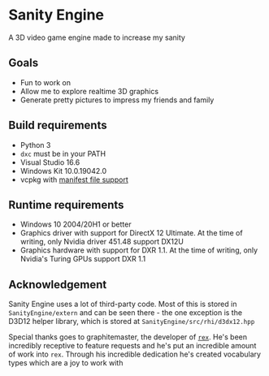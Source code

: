 # Sanity Engine

A 3D video game engine made to increase my sanity

## Goals

- Fun to work on
- Allow me to explore realtime 3D graphics
- Generate pretty pictures to impress my friends and family

## Build requirements

- Python 3
- `dxc` must be in your PATH
- Visual Studio 16.6
- Windows Kit 10.0.19042.0
- vcpkg with [manifest file support](https://github.com/microsoft/vcpkg/blob/master/docs/specifications/manifests.md)

## Runtime requirements

- Windows 10 2004/20H1 or better
- Graphics driver with support for DirectX 12 Ultimate. At the time of writing, only Nvidia driver 451.48 support DX12U
- Graphics hardware with support for DXR 1.1. At the time of writing, only Nvidia's Turing GPUs support DXR 1.1

## Acknowledgement

Sanity Engine uses a lot of third-party code. Most of this is stored in `SanityEngine/extern` and can be seen there - the one exception is the D3D12 helper library, which is stored at `SanityEngine/src/rhi/d3dx12.hpp`

Special thanks goes to graphitemaster, the developer of [`rex`](https://github.com/BuckeyeSoftware/rex/). He's been incredibly receptive to feature requests and he's put an incredible amount of work into `rex`. Through his incredible dedication he's created vocabulary types which are a joy to work with
